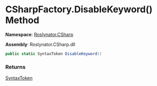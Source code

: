# CSharpFactory\.DisableKeyword\(\) Method

**Namespace**: [Roslynator.CSharp](../../README.md)

**Assembly**: Roslynator\.CSharp\.dll

```csharp
public static SyntaxToken DisableKeyword()
```

### Returns

[SyntaxToken](https://docs.microsoft.com/en-us/dotnet/api/microsoft.codeanalysis.syntaxtoken)

